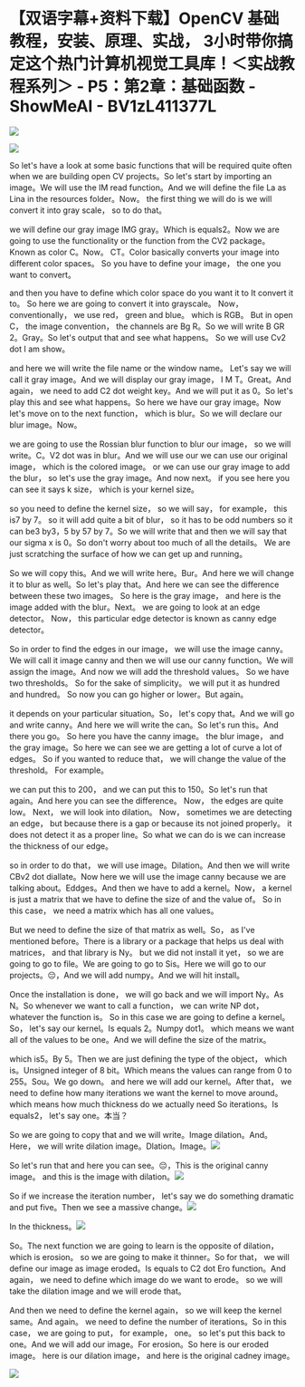 # 【双语字幕+资料下载】OpenCV 基础教程，安装、原理、实战， 3小时带你搞定这个热门计算机视觉工具库！＜实战教程系列＞ - P5：第2章：基础函数 - ShowMeAI - BV1zL411377L

![](img/3a662d2ccf5ce137c1313fc44d7c5a0c_0.png)

![](img/3a662d2ccf5ce137c1313fc44d7c5a0c_1.png)

So let's have a look at some basic functions that will be required quite often when we are building open CV projects。So let's start by importing an image。We will use the IM read function。And we will define the file La as Lina in the resources folder。Now。 the first thing we will do is we will convert it into gray scale， so to do that。

 we will define our gray image IMG gray。Which is equals2。Now we are going to use the functionality or the function from the CV2 package。Known as color C。Now。 CT。Color basically converts your image into different color spaces。 So you have to define your image， the one you want to convert。

 and then you have to define which color space do you want it to It convert it to。 So here we are going to convert it into grayscale。 Now， conventionally， we use red， green and blue。 which is RGB。 But in open C， the image convention， the channels are Bg R。So we will write B GR 2。Gray。So let's output that and see what happens。 So we will use Cv2 dot I am show。

 and here we will write the file name or the window name。 Let's say we will call it gray image。And we will display our gray image， I M T。Great。And again， we need to add C2 dot weight key。And we will put it as 0。So let's play this and see what happens。So here we have our gray image。Now let's move on to the next function， which is blur。So we will declare our blur image。Now。

 we are going to use the Rossian blur function to blur our image， so we will write。C。V2 dot was in blur。And we will use our we can use our original image， which is the colored image。 or we can use our gray image to add the blur， so let's use the gray image。And now next。 if you see here you can see it says k size， which is your kernel size。

 so you need to define the kernel size， so we will say， for example， this is7 by 7。 so it will add quite a bit of blur， so it has to be odd numbers so it can be3 by3，5 by 57 by 7。So we will write that and then we will say that our sigma x is 0。So don't worry about too much of all the details。 We are just scratching the surface of how we can get up and running。

 So we will copy this。And we will write here。Bur。And here we will change it to blur as well。So let's play that。And here we can see the difference between these two images。 So here is the gray image， and here is the image added with the blur。Next。 we are going to look at an edge detector。 Now， this particular edge detector is known as canny edge detector。

So in order to find the edges in our image， we will use the image canny。We will call it image canny and then we will use our canny function。We will assign the image。And now we will add the threshold values。 So we have two thresholds。 So for the sake of simplicity。 we will put it as hundred and hundred。 So now you can go higher or lower。But again。

 it depends on your particular situation。So， let's copy that。And we will go and write canny。And here we will write the can。So let's run this。And there you go。 So here you have the canny image。 the blur image， and the gray image。So here we can see we are getting a lot of curve a lot of edges。 So if you wanted to reduce that， we will change the value of the threshold。 For example。

 we can put this to 200， and we can put this to 150。So let's run that again。And here you can see the difference。 Now， the edges are quite low。 Next， we will look into dilation。 Now， sometimes we are detecting an edge， but because there is a gap or because its not joined properly。 it does not detect it as a proper line。So what we can do is we can increase the thickness of our edge。

 so in order to do that， we will use image。Dilation。And then we will write CBv2 dot diallate。Now here we will use the image canny because we are talking about。Eddges。And then we have to add a kernel。Now， a kernel is just a matrix that we have to define the size of and the value of。 So in this case， we need a matrix which has all one values。

But we need to define the size of that matrix as well。So， as I've mentioned before。There is a library or a package that helps us deal with matrices， and that library is Ny。 but we did not install it yet， so we are going to go to file。We are going to go to Sis。Here we will go to our projects。😔，And we will add numpy。And we will hit install。

Once the installation is done， we will go back and we will import Ny。As N。So whenever we want to call a function， we can write NP dot， whatever the function is。 So in this case we are going to define a kernel。So， let's say our kernel。Is equals 2。Numpy dot1。 which means we want all of the values to be one。And we will define the size of the matrix。

 which is5。By 5。Then we are just defining the type of the object， which is。Unsigned integer of 8 bit。Which means the values can range from 0 to 255。Sou。We go down。 and here we will add our kernel。After that， we need to define how many iterations we want the kernel to move around。 which means how much thickness do we actually need So iterations。Is equals2， let's say one。本当？

So we are going to copy that and we will write。Image dilation。And。Here， we will write dilation image。Dlation。Image。![](img/3a662d2ccf5ce137c1313fc44d7c5a0c_3.png)

So let's run that and here you can see。😔，This is the original canny image。 and this is the image with dilation。![](img/3a662d2ccf5ce137c1313fc44d7c5a0c_5.png)

So if we increase the iteration number， let's say we do something dramatic and put five。Then we see a massive change。![](img/3a662d2ccf5ce137c1313fc44d7c5a0c_7.png)

In the thickness。![](img/3a662d2ccf5ce137c1313fc44d7c5a0c_9.png)

So。The next function we are going to learn is the opposite of dilation， which is erosion。 so we are going to make it thinner。So for that， we will define our image as image eroded。Is equals to C2 dot Ero function。And again， we need to define which image do we want to erode。 so we will take the dilation image and we will erode that。

And then we need to define the kernel again， so we will keep the kernel same。And again。 we need to define the number of iterations。So in this case， we are going to put， for example， one。 so let's put this back to one。And we will add our image。For erosion。So here is our eroded image。 here is our dilation image， and here is the original cadney image。



![](img/3a662d2ccf5ce137c1313fc44d7c5a0c_11.png)